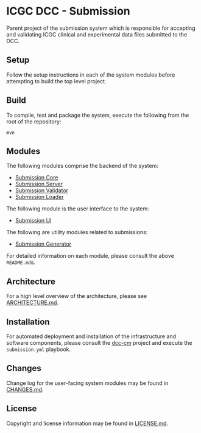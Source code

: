 # ICGC DCC - Submission

Parent project of the submission system which is responsible for accepting and validating ICGC clinical and experimental data files submitted to the DCC.

## Setup

Follow the setup instructions in each of the system modules before attempting to build the top level project.

## Build

To compile, test and package the system, execute the following from the root of the repository:

```shell
mvn
```

## Modules

The following modules comprise the backend of the system:

- [Submission Core](dcc-submission-core/README.md)
- [Submission Server](dcc-submission-server/README.md)
- [Submission Validator](dcc-submission-validator/README.md)
- [Submission Loader](dcc-submission-loader/README.md)

The following module is the user interface to the system:

- [Submission UI](dcc-submission-ui/README.md)

The following are utility modules related to submissions:

- [Submission Generator](dcc-submission-generator/README.md)

For detailed information on each module, please consult the above `README.md`s.

## Architecture

For a high level overview of the architecture, please see [ARCHITECTURE.md](ARCHITECTURE.md).

## Installation

For automated deployment and installation of the infrastructure and software components, please consult the [dcc-cm](https://github.com/icgc-dcc/dcc-cm/blob/develop/ansible/README.md) project and execute the `submission.yml` playbook.

## Changes

Change log for the user-facing system modules may be found in [CHANGES.md](CHANGES.md).

## License

Copyright and license information may be found in [LICENSE.md](LICENSE.md).

